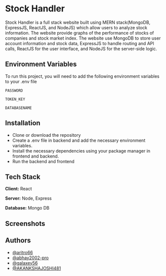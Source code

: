 
# Stock Handler

Stock Handler is a full stack website built using MERN stack(MongoDB, ExpressJS, ReactJS, and NodeJS) which allow users to analyze stock information. The website provide graphs of the performance of stocks of companies and stock market index. The website use MongoDB to store user account information and stock data, ExpressJS to handle routing and API calls, ReactJS for the user interface, and NodeJS for the server-side logic.


## Environment Variables

To run this project, you will need to add the following environment variables to your .env file

`PASSWORD`

`TOKEN_KEY`

`DATABASENAME`

## Installation

- Clone or download the repository
- Create a .env file in backend and add the necessary environment variables.
- Install the necessary dependencies using your package manager in frontend and backend.
- Run the backend and frontend

    
## Tech Stack

**Client:** React

**Server:** Node, Express

**Database:** Mongo DB


## Screenshots


## Authors

- [@aritro66](https://github.com/aritro66)
- [@abhay2002-pro](https://github.com/abhay2002-pro)
- [@galaxey56](https://github.com/galaxey56)
- [@AKANKSHAJOSHI481](https://github.com/AKANKSHAJOSHI481)





